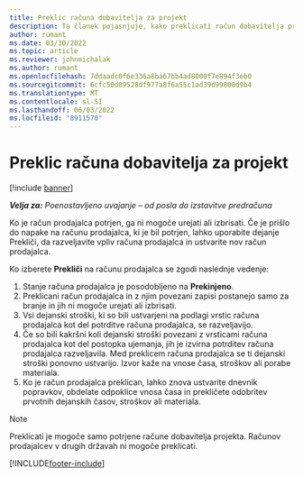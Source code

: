 ```yaml
---
title: Preklic računa dobavitelja za projekt
description: Ta članek pojasnjuje, kako preklicati račun dobavitelja projekta v Microsoftu Dynamics 365 Project Operations in finančni učinek preklica računa prodajalca projekta.
author: rumant
ms.date: 03/30/2022
ms.topic: article
ms.reviewer: johnmichalak
ms.author: rumant
ms.openlocfilehash: 7ddaadc0f6e336a8ba67bb4ad8000f7e894f3eb0
ms.sourcegitcommit: 6cfc50d89528df977a8f6a55c1ad39d99800d9b4
ms.translationtype: MT
ms.contentlocale: sl-SI
ms.lasthandoff: 06/03/2022
ms.locfileid: "8911570"
---
```

# <a name="cancel-a-project-vendor-invoice"></a>Preklic računa dobavitelja za projekt

[!include [banner](../../includes/dataverse-preview.md)]

_**Velja za:** Poenostavljeno uvajanje – od posla do izstavitve predračuna_

Ko je račun prodajalca potrjen, ga ni mogoče urejati ali izbrisati. Če je prišlo do napake na računu prodajalca, ki je bil potrjen, lahko uporabite dejanje Prekliči, da razveljavite vpliv računa prodajalca in ustvarite nov račun prodajalca.

Ko izberete **Prekliči** na računu prodajalca se zgodi naslednje vedenje:

1. Stanje računa prodajalca je posodobljeno na **Prekinjeno**.
2. Preklicani račun prodajalca in z njim povezani zapisi postanejo samo za branje in jih ni mogoče urejati ali izbrisati.
3. Vsi dejanski stroški, ki so bili ustvarjeni na podlagi vrstic računa prodajalca kot del potrditve računa prodajalca, se razveljavijo.
4. Če so bili kakršni koli dejanski stroški povezani z vrsticami računa prodajalca kot del postopka ujemanja, jih je izvirna potrditev računa prodajalca razveljavila. Med preklicem računa prodajalca se ti dejanski stroški ponovno ustvarijo. Izvor kaže na vnose časa, stroškov ali porabe materiala.
5. Ko je račun prodajalca preklican, lahko znova ustvarite dnevnik popravkov, obdelate odpoklice vnosa časa in prekličete odobritev prvotnih dejanskih časov, stroškov ali materiala.

> [!NOTE]
> Preklicati je mogoče samo potrjene račune dobavitelja projekta. Računov prodajalcev v drugih državah ni mogoče preklicati.

[!INCLUDE[footer-include](../../includes/footer-banner.md)]
